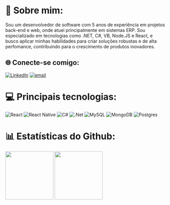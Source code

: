 # 💫 Sobre mim:
Sou um desenvolvedor de software com 5 anos de experiência em projetos back-end e web, onde atuei principalmente em sistemas ERP. Sou especializado em tecnologias como .NET, C#, VB, Node.JS e React, e busco aplicar minhas habilidades para criar soluções robustas e de alta perfomance, contribuindo para o crescimento de produtos inovadores.

## 🌐 Conecte-se comigo:
[![LinkedIn](https://img.shields.io/badge/LinkedIn-%230077B5.svg?logo=linkedin&logoColor=white)](https://linkedin.com/in/https://www.linkedin.com/in/rafael-y/) 
[![email](https://img.shields.io/badge/Email-D14836?logo=gmail&logoColor=white)](mailto:rcn.ytay@gmail.com) 

# 💻 Principais tecnologias:
![React](https://img.shields.io/badge/react-%2320232a.svg?style=for-the-badge&logo=react&logoColor=%2361DAFB) 
![React Native](https://img.shields.io/badge/react_native-%2320232a.svg?style=for-the-badge&logo=react&logoColor=%2361DAFB) 
![C#](https://img.shields.io/badge/c%23-%23239120.svg?style=for-the-badge&logo=csharp&logoColor=white) 
![.Net](https://img.shields.io/badge/.NET-5C2D91?style=for-the-badge&logo=.net&logoColor=white) 
![MySQL](https://img.shields.io/badge/mysql-4479A1.svg?style=for-the-badge&logo=mysql&logoColor=white) 
![MongoDB](https://img.shields.io/badge/MongoDB-%234ea94b.svg?style=for-the-badge&logo=mongodb&logoColor=white) 
![Postgres](https://img.shields.io/badge/postgres-%23316192.svg?style=for-the-badge&logo=postgresql&logoColor=white)


# 📊 Estatísticas do Github:
<p align="left">
  <img height="150" src="https://github-readme-stats.vercel.app/api?username=Rafael-CN&theme=github_dark_dimmed&hide_border=false&include_all_commits=false&count_private=false" />
  <img height="150" src="https://github-readme-stats.vercel.app/api/top-langs/?username=Rafael-CN&theme=github_dark_dimmed&hide_border=false&include_all_commits=false&count_private=false&layout=compact" />
</p>

